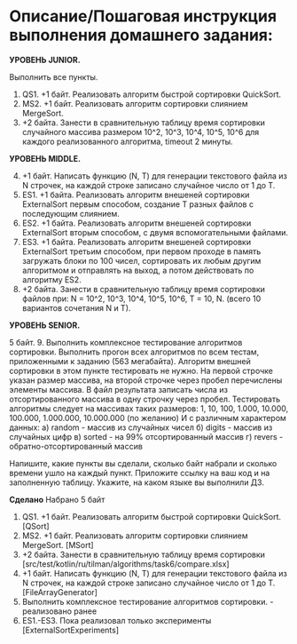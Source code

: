 # Описание/Пошаговая инструкция выполнения домашнего задания:

**УРОВЕНЬ JUNIOR.**

Выполнить все пункты.

1. QS1. +1 байт. Реализовать алгоритм быстрой сортировки QuickSort.
2. MS2. +1 байт. Реализовать алгоритм сортировки слиянием MergeSort.
3. +2 байта. Занести в сравнительную таблицу время сортировки
случайного массива размером 10^2, 10^3, 10^4, 10^5, 10^6
для каждого реализованного алгоритма, timeout 2 минуты.

**УРОВЕНЬ MIDDLE.**

4. +1 байт. Написать функцию (N, T) для генерации текстового файла из N строчек, на каждой строке записано случайное число от 1 до T.
5. ES1. +1 байта. Реализовать алгоритм внешеней сортировки ExternalSort первым способом, создание T разных файлов с последующим слиянием.
6. ES2. +1 байта. Реализовать алгоритм внешеней сортировки ExternalSort вторым способом, с двумя вспомогательными файлами.
7. ES3. +1 байта. Реализовать алгоритм внешеней сортировки ExternalSort третьим способом, при первом проходе в память загружать блоки по 100 чисел, сортировать их любым другим алгоритмом и отправлять на выход, а потом действовать по алгоритму ES2.
8. +2 байта. Занести в сравнительную таблицу время сортировки файлов при:
N = 10^2, 10^3, 10^4, 10^5, 10^6,
T = 10, N. (всего 10 вариантов сочетания N и T).

**УРОВЕНЬ SENIOR.**

5 байт.
9. Выполнить комплексное тестирование алгоритмов сортировки.
Выполнить прогон всех алгоритмов по всем тестам, приложенными к заданию (563 мегабайта).
Алгоритм внешней сортировки в этом пункте тестировать не нужно.
На первой строчке указан размер массива, на второй строчке через пробел перечислены элементы массива.
В файл результата записать числа из отсортированного массива в одну строчку через пробел.
Тестировать алгоритмы следует на массивах таких размеров:
1, 10, 100, 1.000, 10.000, 100.000, 1.000.000, 10.000.000 (по желанию)
И с различным характером данных:
а) random - массив из случайных чисел
б) digits - массив из случайных цифр
в) sorted - на 99% отсортированный массив
г) revers - обратно-отсортированный массив

Напишите, какие пункты вы сделали, сколько байт набрали и сколько времени ушло на каждый пункт.
Приложите ссылку на ваш код и на заполненную таблицу.
Укажите, на каком языке вы выполнили ДЗ.

**Сделано**
Набрано 5 байт
1. QS1. +1 байт. Реализовать алгоритм быстрой сортировки QuickSort. [QSort]
2. MS2. +1 байт. Реализовать алгоритм сортировки слиянием MergeSort. [MSort]
3. +2 байта. Занести в сравнительную таблицу время сортировки [src/test/kotlin/ru/tilman/algorithms/task6/compare.xlsx]
4. +1 байт. Написать функцию (N, T) для генерации текстового файла из N строчек, на каждой строке записано случайное число от 1 до T. [FileArrayGenerator]
5. Выполнить комплексное тестирование алгоритмов сортировки. - реализовано ранее
6. ES1.-ES3. Пока реализовал только эксперименты [ExternalSortExperiments]
